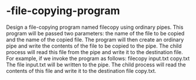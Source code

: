 # -file-copying-program

Design a file-copying program named filecopy using ordinary pipes. This program will
be passed two parameters: the name of the file to be copied and the name of the copied
file. The program will then create an ordinary pipe and write the contents of the file to be
copied to the pipe. The child process will read this file from the pipe and write it to the
destination file. For example, if we invoke the program as follows:
filecopy input.txt copy.txt
The file input.txt will be written to the pipe. The child process will read the contents of
this file and write it to the destination file copy.txt. 
